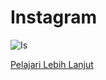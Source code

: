 # Instagram

![Is](https://github.com/Buat-Halaman-Bisnis-Kamu/Facebook-Developer/blob/master/Dock/Screenshot_2020-06-19-12-07-54.jpg)

[Pelajari Lebih Lanjut](https://developers.facebook.com/products/instagram/)
